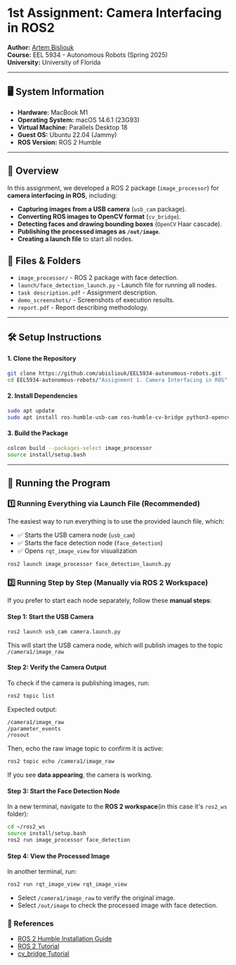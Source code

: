 # 1st Assignment: Camera Interfacing in ROS2

**Author:** [Artem Bisliouk](https://github.com/abisliouk)  
**Course:** EEL 5934 - Autonomous Robots (Spring 2025)  
**University:** University of Florida  

---

## 🖥️ System Information
- **Hardware:** MacBook M1
- **Operating System:** macOS 14.6.1 (23G93)
- **Virtual Machine:** Parallels Desktop 18
- **Guest OS:** Ubuntu 22.04 (Jammy)
- **ROS Version:** ROS 2 Humble

---

## 📌 Overview
In this assignment, we developed a ROS 2 package (`image_processor`) for **camera interfacing in ROS**, including:
- **Capturing images from a USB camera** (`usb_cam` package).
- **Converting ROS images to OpenCV format** (`cv_bridge`).
- **Detecting faces and drawing bounding boxes** (`OpenCV` Haar cascade).
- **Publishing the processed images as `/out/image`**.
- **Creating a launch file** to start all nodes.

## 📂 Files & Folders
- `image_processor/` - ROS 2 package with face detection.
- `launch/face_detection_launch.py` - Launch file for running all nodes.
- `task description.pdf` - Assignment description.
- `demo_screenshots/` - Screenshots of execution results.
- `report.pdf` - Report describing methodology.

---

## 🛠 Setup Instructions
#### **1. Clone the Repository**
```bash
git clone https://github.com/abisliouk/EEL5934-autonomous-robots.git
cd EEL5934-autonomous-robots/"Assignment 1. Camera Interfacing in ROS"
```

#### **2. Install Dependencies**
```bash
sudo apt update
sudo apt install ros-humble-usb-cam ros-humble-cv-bridge python3-opencv
```

#### **3. Build the Package**
```bash
colcon build --packages-select image_processor
source install/setup.bash
```

---

## 🚀 Running the Program

### **1️⃣ Running Everything via Launch File (Recommended)**
The easiest way to run everything is to use the provided launch file, which: 
- ✅ Starts the USB camera node (`usb_cam`)
- ✅ Starts the face detection node (`face_detection`)
- ✅ Opens `rqt_image_view` for visualization

```bash
ros2 launch image_processor face_detection_launch.py
```

### **2️⃣ Running Step by Step (Manually via ROS 2 Workspace)**
If you prefer to start each node separately, follow these __manual steps__:

#### **Step 1: Start the USB Camera**
```bash
ros2 launch usb_cam camera.launch.py
```
This will start the USB camera node, which will publish images to the topic `/camera1/image_raw`

#### **Step 2: Verify the Camera Output**
To check if the camera is publishing images, run:
```bash
ros2 topic list
```
Expected output:
```bash
/camera1/image_raw
/parameter_events
/rosout
```
Then, echo the raw image topic to confirm it is active:
```bash
ros2 topic echo /camera1/image_raw
```
If you see __data appearing__, the camera is working.


#### **Step 3: Start the Face Detection Node**
In a new terminal, navigate to the __ROS 2 workspace__(in this case it's `ros2_ws` folder):
```bash
cd ~/ros2_ws
source install/setup.bash
ros2 run image_processor face_detection
```

#### **Step 4: View the Processed Image**
In another terminal, run:
```bash
ros2 run rqt_image_view rqt_image_view
```
- Select `/camera1/image_raw` to verify the original image.
- Select `/out/image` to check the processed image with face detection.


### **📜 References**
- [ROS 2 Humble Installation Guide](https://docs.ros.org/en/humble/Installation.html)
- [ROS 2 Tutorial](https://www.youtube.com/playlist?list=PLLSegLrePWgJudpPUof4-nVFHGkB62Izy)
- [cv_bridge Tutorial](https://wiki.ros.org/cv_bridge/Tutorials/ConvertingBetweenROSImagesAndOpenCVImagesPython)